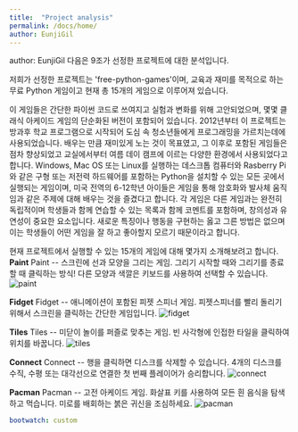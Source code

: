 ```yaml
---
title:  "Project analysis"
permalink: /docs/home/
author: EunjiGil
---
```


author: EunjiGil
다음은 9조가 선정한 프로젝트에 대한 분석입니다.  

저희가 선정한 프로젝트는 'free-python-games'이며, 교육과 재미를 목적으로 하는 무료 Python 게임이고 현재 총 15개의 게임으로 이루어져 있습니다.

이 게임들은 간단한 파이썬 코드로 쓰여지고 실험과 변화를 위해 고안되었으며, 몇몇 클래식 아케이드 게임의 단순화된 버전이 포함되어 있습니다. 2012년부터 이 프로젝트는 방과후 학교 프로그램으로 시작되어 도심 속 청소년들에게 프로그래밍을 가르치는데에 사용되었습니다. 배우는 만큼 재미있게 노는 것이 목표였고, 그 이후로 포함된 게임들은 점차 향상되었고 교실에서부터 여름 데이 캠프에 이르는 다양한 환경에서 사용되었다고 합니다. Windows, Mac OS 또는 Linux를 실행하는 데스크톱 컴퓨터와 Rasberry Pi와 같은 구형 또는 저전력 하드웨어를 포함하는 Python을 설치할 수 있는 모든 곳에서 실행되는 게임이며, 미국 전역의 6-12학년 아이들은 게임을 통해 암호화와 발사체 움직임과 같은 주제에 대해 배우는 것을 즐겼다고 합니다. 각 게임은 다른 게임과는 완전히 독립적이며 학생들과 함께 연습할 수 있는 목록과 함께 코멘트를 포함하며, 창의성과 유연성이 중요한 요소입니다. 새로운 특징이나 행동을 구현하는 옳고 그른 방법은 없으며 이는 학생들이 어떤 게임을 잘 하고 좋아할지 모르기 때문이라고 합니다. 

현재 프로젝트에서 실행할 수 있는 15개의 게임에 대해 몇가지 소개해보려고 합니다. 
**Paint**
Paint -- 스크린에 선과 모양을 그리는 게임. 그리기 시작할 때와 그리기를 종료할 때 클릭하는 방식! 다른 모양과 색깔은 키보드를 사용하여 선택할 수 있습니다. 
![paint](https://user-images.githubusercontent.com/55980214/99898830-ecfcf380-2ce7-11eb-91d0-33666c24eddb.JPG)


**Fidget**
Fidget -- 애니메이션이 포함된 피젯 스피너 게임. 피젯스피너를 빨리 돌리기 위해서 스크린을 클릭하는 간단한 게임입니다.
![fidget](https://user-images.githubusercontent.com/55980214/99898824-dce51400-2ce7-11eb-8ce5-d29f22ee9725.JPG)


**Tiles**
Tiles -- 미닫이 놀이를 퍼즐로 맞추는 게임. 빈 사각형에 인접한 타일을 클릭하여 위치를 바꿉니다. 
![tiles](https://user-images.githubusercontent.com/55980214/99898826-de164100-2ce7-11eb-844a-4a3bd93618d7.JPG)


**Connect**
Connect -- 행을 클릭하면 디스크를 삭제할 수 있습니다. 4개의 디스크를 수직, 수평 또는 대각선으로 연결한 첫 번째 플레이어가 승리합니다. 
![connect](https://user-images.githubusercontent.com/55980214/99898827-deaed780-2ce7-11eb-9bfb-63e5737ab7d9.JPG)


**Pacman**
Pacman -- 고전 아케이드 게임. 화살표 키를 사용하여 모든 흰 음식을 탐색하고 먹습니다. 미로를 배회하는 붉은 귀신을 조심하세요.
![pacman](https://user-images.githubusercontent.com/55980214/99898828-deaed780-2ce7-11eb-8a89-13157baab231.JPG)



```yaml
bootwatch: custom
```
